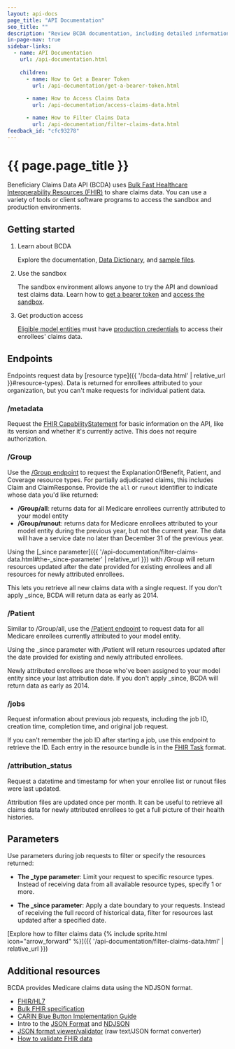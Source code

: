 ```yaml
---
layout: api-docs
page_title: "API Documentation"
seo_title: ""
description: "Review BCDA documentation, including detailed information on endpoints, FHIR resources, and instructions on how to access claims data."
in-page-nav: true
sidebar-links: 
  - name: API Documentation
    url: /api-documentation.html
    
    children:
      - name: How to Get a Bearer Token
        url: /api-documentation/get-a-bearer-token.html
        
      - name: How to Access Claims Data
        url: /api-documentation/access-claims-data.html

      - name: How to Filter Claims Data
        url: /api-documentation/filter-claims-data.html
feedback_id: "cfc93278"
---
```


# {{ page.page_title }}

Beneficiary Claims Data API (BCDA) uses <a href="https://hl7.org/fhir/uv/bulkdata/" target="_blank" rel="noopener noreferrer">Bulk Fast Healthcare Interoperability Resources (FHIR)</a> to share claims data. You can use a variety of tools or client software programs to access the sandbox and production environments.

## Getting started

<ol class="usa-process-list margin-top-1 docs-process-list">
  <li class="usa-process-list__item">
    <p class="usa-process-list__heading">Learn about BCDA</p>
    <p>
      Explore the documentation, <a href="{{ '/bcda-data.html#data-dictionary' | relative_url }}">Data Dictionary</a>, and <a href="{{ '/bcda-data.html#sample-files' | relative_url }}">sample files</a>.
    </p>
  </li>
  <li class="usa-process-list__item">
    <p class="usa-process-list__heading">Use the sandbox</p>
    <p>
      The sandbox environment allows anyone to try the API and download test claims data. Learn how to <a href="{{ '/api-documentation/get-a-bearer-token.html' | relative_url }}">get a bearer token</a> and <a href="{{ '/api-documentation/access-claims-data.html' | relative_url }}">access the sandbox</a>.  
    </p>
  </li>
  <li class="usa-process-list__item docs-final-item">
    <p class="usa-process-list__heading">Get production access</p>
    <p>
      <a href="{{ '/index.html#eligible-model-entities' | relative_url }}">Eligible model entities</a> must have <a href="{{ '/production-access.html' | relative_url }}">production credentials</a> to access their enrollees' claims data. 
    </p>
  </li>
</ol>

## Endpoints

Endpoints request data by [resource type]({{ '/bcda-data.html' | relative_url }}#resource-types). Data is returned for enrollees attributed to your organization, but you can't make requests for individual patient data. 

### /metadata

Request the  <a href="https://hl7.org/fhir/R4/capabilitystatement.html" target="_blank" rel="noopener noreferrer">FHIR CapabilityStatement</a> for basic information on the API, like its version and whether it's currently active. This does not require authorization. 

### /Group
Use the  <a href="https://build.fhir.org/ig/HL7/bulk-data/export.html#endpoint---group-of-patients" target="_blank" rel="noopener noreferrer">/Group endpoint</a> to request the ExplanationOfBenefit, Patient, and Coverage resource types. For partially adjudicated claims, this includes Claim and ClaimResponse. Provide the `all` or `runout` identifier to indicate whose data you'd like returned: 

- **/Group/all**: returns data for all Medicare enrollees currently attributed to your model entity
- **/Group/runout**: returns data for Medicare enrollees attributed to your model entity during the previous year, but not the current year. The data will have a service date no later than December 31 of the previous year.

Using the [_since parameter]({{ '/api-documentation/filter-claims-data.html#the-_since-parameter' | relative_url }}) with /Group will return resources updated after the date provided for existing enrollees and all resources for newly attributed enrollees. 

This lets you retrieve all new claims data with a single request. If you don't apply _since, BCDA will return data as early as 2014.

### /Patient

Similar to /Group/all, use the <a href="https://build.fhir.org/ig/HL7/bulk-data/export.html#endpoint---all-patients" target="_blank" rel="noopener noreferrer">/Patient endpoint</a> to request data for all Medicare enrollees currently attributed to your model entity.

Using the _since parameter with /Patient will return resources updated after the date provided for existing and newly attributed enrollees. 

Newly attributed enrollees are those who've been assigned to your model entity since your last attribution date. If you don't apply _since, BCDA will return data as early as 2014.

### /jobs

Request information about previous job requests, including the job ID, creation time, completion time, and original job request. 

If you can't remember the job ID after starting a job, use this endpoint to retrieve the ID. Each entry in the resource bundle is in the <a href="https://www.hl7.org/fhir/task.html" target="_blank" rel="noopener noreferrer">FHIR Task</a> format.

### /attribution_status

Request a datetime and timestamp for when your enrollee list or runout files were last updated. 

Attribution files are updated once per month. It can be useful to retrieve all claims data for newly attributed enrollees to get a full picture of their health histories. 

## Parameters

Use parameters during job requests to filter or specify the resources returned:

- **The _type parameter**: Limit your request to specific resource types. Instead of receiving data from all available resource types, specify 1 or more. 

- **The _since parameter**: Apply a date boundary to your requests. Instead of receiving the full record of historical data, filter for resources last updated after a specified date. 

[Explore how to filter claims data {% include sprite.html icon="arrow_forward" %}]({{ '/api-documentation/filter-claims-data.html' | relative_url }})

## Additional resources

BCDA provides Medicare claims data using the NDJSON format.

- <a href="https://www.hl7.org/fhir/" target="_blank" rel="noopener noreferrer">FHIR/HL7</a>
- <a href="https://build.fhir.org/ig/HL7/VhDir/bulk-data.html" target="_blank" rel="noopener noreferrer">Bulk FHIR specification</a>
- <a href="https://www.hl7.org/fhir/us/carin-bb/" target="_blank" rel="noopener noreferrer">CARIN Blue Button Implementation Guide</a>
- Intro to the <a href="https://www.json.org/json-en.html" target="_blank" rel="noopener noreferrer">JSON Format</a> and <a href="https://github.com/ndjson/ndjson-spec/" target="_blank" rel="noopener noreferrer">NDJSON</a>
- <a href="https://jsonlint.com/" target="_blank" rel="noopener noreferrer">JSON format viewer/validator</a> (raw text/JSON format converter)
- <a href="https://hl7.org/fhir/R4/validation.html" target="_blank" rel="noopener noreferrer">How to validate FHIR data</a>
